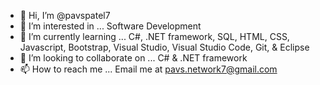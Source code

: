 - 👋 Hi, I’m @pavspatel7
- 👀 I’m interested in ... Software Development
- 🌱 I’m currently learning ... C#, .NET framework, SQL, HTML, CSS, Javascript, Bootstrap, Visual Studio, Visual Studio Code, Git, & Eclipse
- 💞️ I’m looking to collaborate on ... C# & .NET framework
- 📫 How to reach me ... Email me at pavs.network7@gmail.com
